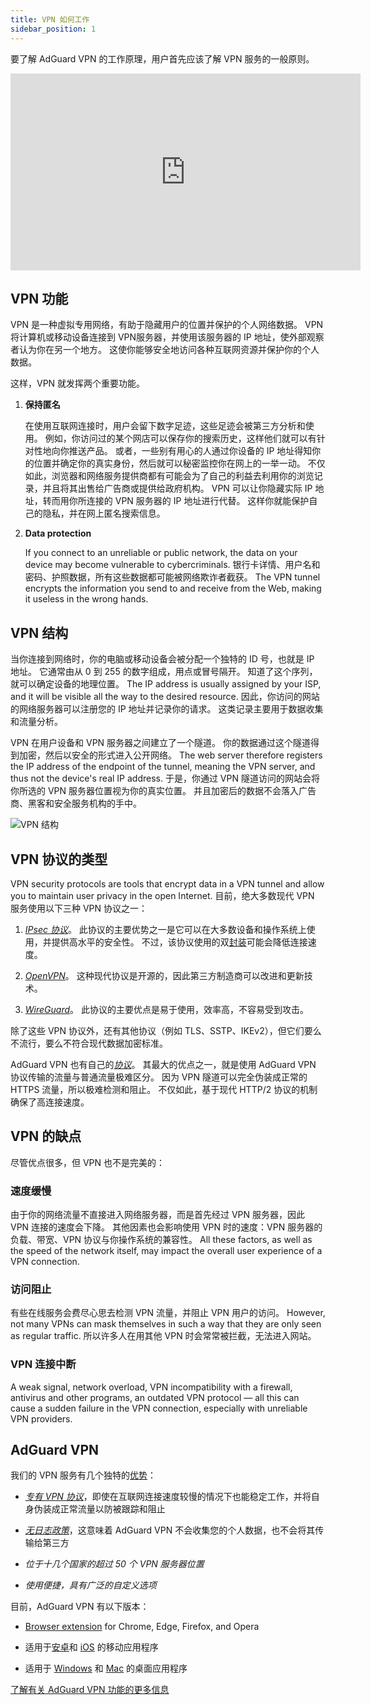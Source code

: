 ```yaml
---
title: VPN 如何工作
sidebar_position: 1
---
```


要了解 AdGuard VPN 的工作原理，用户首先应该了解 VPN 服务的一般原则。

<iframe width="560" height="315" class="youtube-video" src="https://www.youtube-nocookie.com/embed/aOmkjgfSsIY" title="YouTube 视频播放器" frameborder="0" allow="accelerometer; autoplay; clipboard-write; encrypted-media; gyroscope; picture-in-picture" allowfullscreen></iframe>

## VPN 功能

VPN 是一种虚拟专用网络，有助于隐藏用户的位置并保护的个人网络数据。 VPN 将计算机或移动设备连接到 VPN服务器，并使用该服务器的 IP 地址，使外部观察者认为你在另一个地方。 这使你能够安全地访问各种互联网资源并保护你的个人数据。

这样，VPN 就发挥两个重要功能。

1. **保持匿名**

    在使用互联网连接时，用户会留下数字足迹，这些足迹会被第三方分析和使用。 例如，你访问过的某个网店可以保存你的搜索历史，这样他们就可以有针对性地向你推送产品。 或者，一些别有用心的人通过你设备的 IP 地址得知你的位置并确定你的真实身份，然后就可以秘密监控你在网上的一举一动。 不仅如此，浏览器和网络服务提供商都有可能会为了自己的利益去利用你的浏览记录，并且将其出售给广告商或提供给政府机构。 VPN 可以让你隐藏实际 IP 地址，转而用你所连接的 VPN 服务器的 IP 地址进行代替。 这样你就能保护自己的隐私，并在网上匿名搜索信息。

1. **Data protection**

    If you connect to an unreliable or public network, the data on your device may become vulnerable to cybercriminals. 银行卡详情、用户名和密码、护照数据，所有这些数据都可能被网络欺诈者截获。 The VPN tunnel encrypts the information you send to and receive from the Web, making it useless in the wrong hands.

## VPN 结构

当你连接到网络时，你的电脑或移动设备会被分配一个独特的 ID 号，也就是 IP 地址。 它通常由从 0 到 255 的数字组成，用点或冒号隔开。 知道了这个序列，就可以确定设备的地理位置。 The IP address is usually assigned by your ISP, and it will be visible all the way to the desired resource. 因此，你访问的网站的网络服务器可以注册您的 IP 地址并记录你的请求。 这类记录主要用于数据收集和流量分析。

VPN 在用户设备和 VPN 服务器之间建立了一个隧道。 你的数据通过这个隧道得到加密，然后以安全的形式进入公开网络。 The web server therefore registers the IP address of the endpoint of the tunnel, meaning the VPN server, and thus not the device's real IP address. 于是，你通过 VPN 隧道访问的网站会将你所选的 VPN 服务器位置视为你的真实位置。 并且加密后的数据不会落入广告商、黑客和安全服务机构的手中。

![VPN 结构](https://cdn.adguardvpn.com/public/Adguard/Website/Images/seo/en/how_vpn_3.jpg)

## VPN 协议的类型

VPN security protocols are tools that encrypt data in a VPN tunnel and allow you to maintain user privacy in the open Internet. 目前，绝大多数现代 VPN 服务使用以下三种 VPN 协议之一：

1. [*IPsec 协议*](https://en.wikipedia.org/wiki/IPsec)。 此协议的主要优势之一是它可以在大多数设备和操作系统上使用，并提供高水平的安全性。 不过，该协议使用的双[封装](https://en.wikipedia.org/wiki/Encapsulation_(networking))可能会降低连接速度。

1. [*OpenVPN*](https://en.wikipedia.org/wiki/OpenVPN)。 这种现代协议是开源的，因此第三方制造商可以改进和更新技术。

1. [*WireGuard*](https://en.wikipedia.org/wiki/WireGuard)。 此协议的主要优点是易于使用，效率高，不容易受到攻击。

除了这些 VPN 协议外，还有其他协议（例如 TLS、SSTP、IKEv2），但它们要么不流行，要么不符合现代数据加密标准。

AdGuard VPN 也有自己的[*协议*](/general/adguard-vpn-protocol)。 其最大的优点之一，就是使用 AdGuard VPN 协议传输的流量与普通流量极难区分。 因为 VPN 隧道可以完全伪装成正常的 HTTPS 流量，所以极难检测和阻止。 不仅如此，基于现代 HTTP/2 协议的机制确保了高连接速度。

## VPN 的缺点

尽管优点很多，但 VPN 也不是完美的：

### 速度缓慢

由于你的网络流量不直接进入网络服务器，而是首先经过 VPN 服务器，因此 VPN 连接的速度会下降。 其他因素也会影响使用 VPN 时的速度：VPN 服务器的负载、带宽、VPN 协议与你操作系统的兼容性。 All these factors, as well as the speed of the network itself, may impact the overall user experience of a VPN connection.

### 访问阻止

有些在线服务会费尽心思去检测 VPN 流量，并阻止 VPN 用户的访问。 However, not many VPNs can mask themselves in such a way that they are only seen as regular traffic. 所以许多人在用其他 VPN 时会常常被拦截，无法进入网站。

### VPN 连接中断

A weak signal, network overload, VPN incompatibility with a firewall, antivirus and other programs, an outdated VPN protocol — all this can cause a sudden failure in the VPN connection, especially with unreliable VPN providers.

## AdGuard VPN

我们的 VPN 服务有几个独特的[优势](/general/why-adguard-vpn)：

- [*专有 VPN 协议*](/general/adguard-vpn-protocol)，即使在互联网连接速度较慢的情况下也能稳定工作，并将自身伪装成正常流量以防被跟踪和阻止

- [*无日志政策*](https://adguard-vpn.com/privacy.html)，这意味着 AdGuard VPN 不会收集您的个人数据，也不会将其传输给第三方

- *位于十几个国家的超过 50 个 VPN 服务器位置*

- *使用便捷，具有广泛的自定义选项*

目前，AdGuard VPN 有以下版本：

- [Browser extension](/adguard-vpn-browser-extension/overview) for Chrome, Edge, Firefox, and Opera

- 适用于[安卓](/adguard-vpn-for-android/overview)和 [iOS](/adguard-vpn-for-ios/overview) 的移动应用程序

- 适用于 [Windows](/adguard-vpn-for-windows/overview) 和 [Mac](/adguard-vpn-for-mac/overview) 的桌面应用程序

[了解有关 AdGuard VPN 功能的更多信息](https://adguard-vpn.com/welcome.html)

